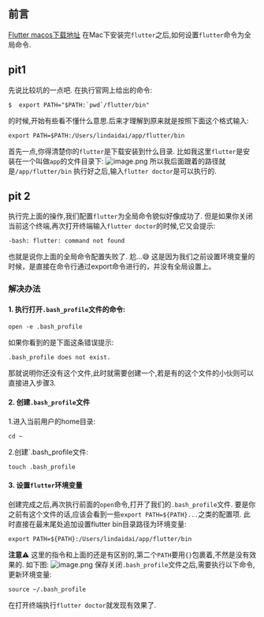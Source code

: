 ## 前言
[Flutter macos下载地址]([https://flutter.dev/docs/get-started/install/macos](https://flutter.dev/docs/get-started/install/macos)
)
在Mac下安装完`flutter`之后,如何设置`flutter`命令为全局命令.

##  pit1
先说比较坑的一点吧.
在执行官网上给出的命令:
```
$  export PATH="$PATH:`pwd`/flutter/bin"
```
的时候,开始有些看不懂什么意思.后来才理解到原来就是按照下面这个格式输入:
```
export PATH=$PATH:/Users/lindaidai/app/flutter/bin
```
首先一点,你得清楚你的`flutter`是下载安装到什么目录.
比如我这里`flutter`是安装在一个叫做`app`的文件目录下:
![image.png](https://upload-images.jianshu.io/upload_images/7190596-e654365a3fc1b010.png?imageMogr2/auto-orient/strip%7CimageView2/2/w/1240)
所以我后面跟着的路径就是`/app/flutter/bin`
执行好之后,输入`flutter doctor`是可以执行的.

## pit 2

执行完上面的操作,我们配置`flutter`为全局命令貌似好像成功了.
但是如果你关闭当前这个终端,再次打开终端输入`flutter doctor`的时候,它又会提示:
```
-bash: flutter: command not found
```
也就是说你上面的全局命令配置失败了.
尬...😅
这是因为我们之前设置环境变量的时候，是直接在命令行通过export命令进行的，并没有全局设置上。
### 解决办法
#### 1. 执行打开`.bash_profile`文件的命令:
```
open -e .bash_profile
```
如果你看到的是下面这条错误提示:
```
.bash_profile does not exist.
```
那就说明你还没有这个文件,此时就需要创建一个,若是有的这个文件的小伙则可以直接进入步骤3.
#### 2. 创建`.bash_profile`文件
1.进入当前用户的home目录:
```
cd ~
```
2.创建`.bash_profile文件:
```
touch .bash_profile
```
#### 3. 设置`flutter`环境变量
创建完成之后,再次执行前面的`open`命令,打开了我们的`.bash_profile`文件.
要是你之前有这个文件的话,应该会看到一些`export PATH=${PATH}...`之类的配置项.
此时直接在最末尾处追加设置flutter bin目录路径为环境变量:
```
export PATH=${PATH}:/Users/lindaidai/app/flutter/bin
```
**注意**⚠️
这里的指令和上面的还是有区别的,第二个`PATH`要用`{}`包裹着,不然是没有效果的.
如下图:
![image.png](https://upload-images.jianshu.io/upload_images/7190596-1ff2dd2b036a38a7.png?imageMogr2/auto-orient/strip%7CimageView2/2/w/1240)
保存关闭`.bash_profile`文件之后,需要执行以下命令,更新环境变量:
 ```
source ~/.bash_profile
 ```
在打开终端执行`flutter doctor`就发现有效果了.